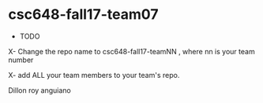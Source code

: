 # csc648-fall17-team07

- TODO

X- Change the repo name to csc648-fall17-teamNN , where nn is your team number

X- add ALL your team members to your team's repo.

Dillon
roy anguiano


